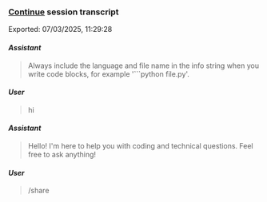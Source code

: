 ### [Continue](https://continue.dev) session transcript
 Exported: 07/03/2025, 11:29:28

#### _Assistant_

> Always include the language and file name in the info string when you write code blocks, for example '```python file.py'.

#### _User_

> hi

#### _Assistant_

> Hello! I'm here to help you with coding and technical questions. Feel free to ask anything!

#### _User_

> /share 